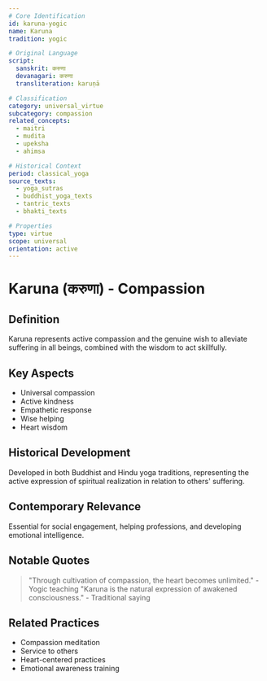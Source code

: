 ```yaml
---
# Core Identification
id: karuna-yogic
name: Karuna
tradition: yogic

# Original Language
script:
  sanskrit: करुणा
  devanagari: करुणा
  transliteration: karuṇā

# Classification
category: universal_virtue
subcategory: compassion
related_concepts:
  - maitri
  - mudita
  - upeksha
  - ahimsa

# Historical Context
period: classical_yoga
source_texts:
  - yoga_sutras
  - buddhist_yoga_texts
  - tantric_texts
  - bhakti_texts

# Properties
type: virtue
scope: universal
orientation: active
---
```


# Karuna (करुणा) - Compassion

## Definition
Karuna represents active compassion and the genuine wish to alleviate suffering in all beings, combined with the wisdom to act skillfully.

## Key Aspects
- Universal compassion
- Active kindness
- Empathetic response
- Wise helping
- Heart wisdom

## Historical Development
Developed in both Buddhist and Hindu yoga traditions, representing the active expression of spiritual realization in relation to others' suffering.

## Contemporary Relevance
Essential for social engagement, helping professions, and developing emotional intelligence.

## Notable Quotes
> "Through cultivation of compassion, the heart becomes unlimited." - Yogic teaching
> "Karuna is the natural expression of awakened consciousness." - Traditional saying

## Related Practices
- Compassion meditation
- Service to others
- Heart-centered practices
- Emotional awareness training